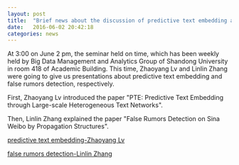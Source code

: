 ```yaml
---
layout: post
title:  "Brief news about the discussion of predictive text embedding and false rumors detection"
date:   2016-06-02 20:42:18
categories: news
---
```


At 3:00 on June 2 pm,  the seminar held on time, which has been weekly held by Big Data Management and Analytics Group of Shandong University in room 418 of Academic Building. This time, Zhaoyang Lv and Linlin Zhang were going to give us presentations about predictive text embedding and false rumors detection, respectively.

First, Zhaoyang Lv introduced the paper "PTE: Predictive Text Embedding through Large-scale Heterogeneous Text Networks".

Then, Linlin Zhang explained the paper "False Rumors Detection on Sina Weibo by Propagation Structures".

<a href ="{{site.url}}/files/2016-06-02-1.pptx">predictive text embedding-Zhaoyang Lv</a>

<a href ="{{site.url}}/files/2016-06-02-2.ppt">false rumors detection-Linlin Zhang</a>

